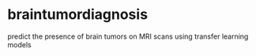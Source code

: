 # braintumordiagnosis
predict the presence of brain tumors on MRI scans using transfer learning models
